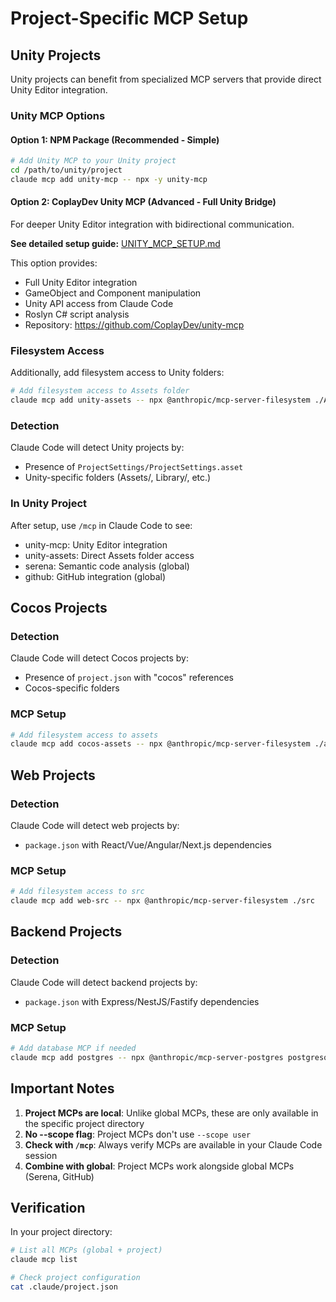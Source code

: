 # Project-Specific MCP Setup

## Unity Projects

Unity projects can benefit from specialized MCP servers that provide direct Unity Editor integration.

### Unity MCP Options

#### Option 1: NPM Package (Recommended - Simple)
```bash
# Add Unity MCP to your Unity project
cd /path/to/unity/project
claude mcp add unity-mcp -- npx -y unity-mcp
```

#### Option 2: CoplayDev Unity MCP (Advanced - Full Unity Bridge)
For deeper Unity Editor integration with bidirectional communication.

**See detailed setup guide:** [UNITY_MCP_SETUP.md](UNITY_MCP_SETUP.md)

This option provides:
- Full Unity Editor integration
- GameObject and Component manipulation
- Unity API access from Claude Code
- Roslyn C# script analysis
- Repository: https://github.com/CoplayDev/unity-mcp

### Filesystem Access
Additionally, add filesystem access to Unity folders:
```bash
# Add filesystem access to Assets folder
claude mcp add unity-assets -- npx @anthropic/mcp-server-filesystem ./Assets
```

### Detection
Claude Code will detect Unity projects by:
- Presence of `ProjectSettings/ProjectSettings.asset`
- Unity-specific folders (Assets/, Library/, etc.)

### In Unity Project
After setup, use `/mcp` in Claude Code to see:
- unity-mcp: Unity Editor integration
- unity-assets: Direct Assets folder access
- serena: Semantic code analysis (global)
- github: GitHub integration (global)

## Cocos Projects

### Detection
Claude Code will detect Cocos projects by:
- Presence of `project.json` with "cocos" references
- Cocos-specific folders

### MCP Setup
```bash
# Add filesystem access to assets
claude mcp add cocos-assets -- npx @anthropic/mcp-server-filesystem ./assets
```

## Web Projects

### Detection
Claude Code will detect web projects by:
- `package.json` with React/Vue/Angular/Next.js dependencies

### MCP Setup
```bash
# Add filesystem access to src
claude mcp add web-src -- npx @anthropic/mcp-server-filesystem ./src
```

## Backend Projects

### Detection
Claude Code will detect backend projects by:
- `package.json` with Express/NestJS/Fastify dependencies

### MCP Setup
```bash
# Add database MCP if needed
claude mcp add postgres -- npx @anthropic/mcp-server-postgres postgresql://user:pass@localhost/db
```

## Important Notes

1. **Project MCPs are local**: Unlike global MCPs, these are only available in the specific project directory
2. **No --scope flag**: Project MCPs don't use `--scope user`
3. **Check with `/mcp`**: Always verify MCPs are available in your Claude Code session
4. **Combine with global**: Project MCPs work alongside global MCPs (Serena, GitHub)

## Verification

In your project directory:
```bash
# List all MCPs (global + project)
claude mcp list

# Check project configuration
cat .claude/project.json
```